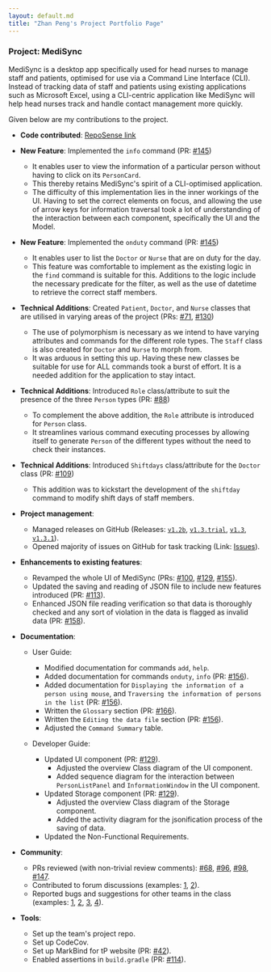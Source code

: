 ```yaml
---
layout: default.md
title: "Zhan Peng's Project Portfolio Page"
---
```


### Project: MediSync

MediSync is a desktop app specifically used for head nurses to manage staff and patients, optimised for use via a Command Line Interface (CLI). Instead of tracking data of staff and patients using existing applications such as Microsoft Excel, using a CLI-centric application like MediSync will help head nurses track and handle contact management more quickly.

Given below are my contributions to the project.

* **Code contributed**: [RepoSense link](https://nus-cs2103-ay2324s1.github.io/tp-dashboard/?search=T16-2&breakdown=false&sort=groupTitle%20dsc&sortWithin=title&since=2023-09-22&timeframe=commit&mergegroup=&groupSelect=groupByRepos&tabOpen=true&tabType=authorship&zFR=false&tabAuthor=leezhanpeng&tabRepo=AY2324S1-CS2103-T16-2%2Ftp%5Bmaster%5D&authorshipIsMergeGroup=false&authorshipFileTypes=docs~functional-code~test-code~other&authorshipIsBinaryFileTypeChecked=false&authorshipIsIgnoredFilesChecked=false)


* **New Feature**: Implemented the `info` command (PR: [#145](https://github.com/AY2324S1-CS2103-T16-2/tp/pull/145))
    * It enables user to view the information of a particular person without having to click on its `PersonCard`.
    * This thereby retains MediSync's spirit of a CLI-optimised application.
    * The difficulty of this implementation lies in the inner workings of the UI. Having to set the correct elements on focus, and allowing the use of arrow keys for information traversal took a lot of understanding of the interaction between each component, specifically the UI and the Model.


* **New Feature**: Implemented the `onduty` command (PR: [#145](https://github.com/AY2324S1-CS2103-T16-2/tp/pull/146))
    * It enables user to list the `Doctor` or `Nurse` that are on duty for the day.
    * This feature was comfortable to implement as the existing logic in the `find` command is suitable for this. Additions to the logic include the necessary predicate for the filter, as well as the use of datetime to retrieve the correct staff members.


* **Technical Additions**: Created `Patient`, `Doctor`, and `Nurse` classes that are utilised in varying areas of the project (PRs: [#71](https://github.com/AY2324S1-CS2103-T16-2/tp/pull/71), [#130](https://github.com/AY2324S1-CS2103-T16-2/tp/pull/130))
    * The use of polymorphism is necessary as we intend to have varying attributes and commands for the different role types. The `Staff` class is also created for `Doctor` and `Nurse` to morph from.
    * It was arduous in setting this up. Having these new classes be suitable for use for ALL commands took a burst of effort. It is a needed addition for the application to stay intact.


* **Technical Additions**: Introduced `Role` class/attribute to suit the presence of the three `Person` types (PR: [#88](https://github.com/AY2324S1-CS2103-T16-2/tp/pull/88))
    * To complement the above addition, the `Role` attribute is introduced for `Person` class.
    * It streamlines various command executing processes by allowing itself to generate `Person` of the different types without the need to check their instances.


* **Technical Additions**: Introduced `Shiftdays` class/attribute for the `Doctor` class (PR: [#109](https://github.com/AY2324S1-CS2103-T16-2/tp/pull/109))
    * This addition was to kickstart the development of the `shiftday` command to modify shift days of staff members.


* **Project management**:
    * Managed releases on GitHub (Releases: [`v1.2b`](https://github.com/AY2324S1-CS2103-T16-2/tp/releases/tag/v1.2b), [`v1.3.trial`](https://github.com/AY2324S1-CS2103-T16-2/tp/releases/tag/v1.3.trial), [`v1.3`](https://github.com/AY2324S1-CS2103-T16-2/tp/releases/tag/v1.3), [`v1.3.1`](https://github.com/AY2324S1-CS2103-T16-2/tp/releases/tag/v1.3.1)).
    * Opened majority of issues on GitHub for task tracking (Link: [Issues](https://github.com/AY2324S1-CS2103-T16-2/tp/issues?q=is%3Aissue+is%3Aclosed)).


* **Enhancements to existing features**:
    * Revamped the whole UI of MediSync (PRs: [#100](https://github.com/AY2324S1-CS2103-T16-2/tp/pull/100), [#129](https://github.com/AY2324S1-CS2103-T16-2/tp/pull/129), [#155](https://github.com/AY2324S1-CS2103-T16-2/tp/pull/155)).
    * Updated the saving and reading of JSON file to include new features introduced (PR: [#113](https://github.com/AY2324S1-CS2103-T16-2/tp/pull/113)).
    * Enhanced JSON file reading verification so that data is thoroughly checked and any sort of violation in the data is flagged as invalid data (PR: [#158](https://github.com/AY2324S1-CS2103-T16-2/tp/pull/158)).


* **Documentation**:
    * User Guide:
        * Modified documentation for commands `add`, `help`.
        * Added documentation for commands `onduty`, `info` (PR: [#156](https://github.com/AY2324S1-CS2103-T16-2/tp/pull/156)).
        * Added documentation for `Displaying the information of a person using mouse`, and `Traversing the information of persons in the list` (PR: [#156](https://github.com/AY2324S1-CS2103-T16-2/tp/pull/156)).
        * Written the `Glossary` section (PR: [#166](https://github.com/AY2324S1-CS2103-T16-2/tp/pull/166)).
        * Written the `Editing the data file` section (PR: [#156](https://github.com/AY2324S1-CS2103-T16-2/tp/pull/156)).
        * Adjusted the `Command Summary` table.

    * Developer Guide:
        * Updated UI component (PR: [#129](https://github.com/AY2324S1-CS2103-T16-2/tp/pull/129)).
            * Adjusted the overview Class diagram of the UI component.
            * Added sequence diagram for the interaction between `PersonListPanel` and `InformationWindow` in the UI component.
        * Updated Storage component (PR: [#129](https://github.com/AY2324S1-CS2103-T16-2/tp/pull/129)).
            * Adjusted the overview Class diagram of the Storage component.
            * Added the activity diagram for the jsonification process of the saving of data.
        * Updated the Non-Functional Requirements.


* **Community**:
    * PRs reviewed (with non-trivial review comments): [#68](https://github.com/AY2324S1-CS2103-T16-2/tp/pull/68), [#96](https://github.com/AY2324S1-CS2103-T16-2/tp/pull/96), [#98](https://github.com/AY2324S1-CS2103-T16-2/tp/pull/98), [#147](https://github.com/AY2324S1-CS2103-T16-2/tp/pull/147).
    * Contributed to forum discussions (examples: [1](https://github.com/nus-cs2103-AY2324S1/forum/issues/28#issuecomment-1694649929), [2](https://github.com/nus-cs2103-AY2324S1/forum/issues/29#issuecomment-1694648517)).
    * Reported bugs and suggestions for other teams in the class (examples: [1](https://github.com/AY2324S1-CS2103T-T12-4/tp/issues/118), [2](https://github.com/AY2324S1-CS2103T-T12-4/tp/issues/138), [3](https://github.com/AY2324S1-CS2103T-T12-4/tp/issues/124), [4](https://github.com/AY2324S1-CS2103T-T12-4/tp/issues/140)).


* **Tools**:
    * Set up the team's project repo.
    * Set up CodeCov.
    * Set up MarkBind for tP website (PR: [#42](https://github.com/AY2324S1-CS2103-T16-2/tp/pull/42)).
    * Enabled assertions in `build.gradle` (PR: [#114](https://github.com/AY2324S1-CS2103-T16-2/tp/pull/114)).
